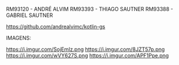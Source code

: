 RM93120 - ANDRÉ ALVIM
RM93393 - THIAGO SAUTNER
RM93388 - GABRIEL SAUTNER

https://github.com/andrealvimc/kotlin-gs



IMAGENS:


https://i.imgur.com/SojEmIz.png
https://i.imgur.com/8JZT57p.png
https://i.imgur.com/wVY627S.png
https://i.imgur.com/APF1Ppe.png
